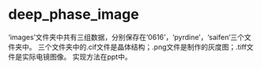 # deep_phase_image
‘images’文件夹中共有三组数据，分别保存在‘0616’，‘pyrdine’，‘saifen’三个文件夹中。
三个文件夹中的.cif文件是晶体结构；.png文件是制作的灰度图；.tiff文件是实际电镜图像。
实现方法在ppt中。
